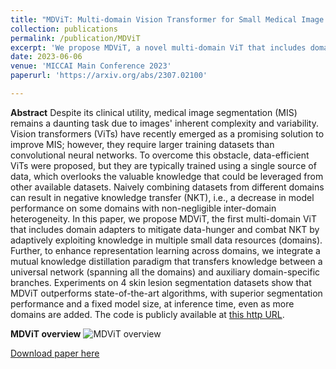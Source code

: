 ```yaml
---
title: "MDViT: Multi-domain Vision Transformer for Small Medical Image Segmentation Datasets"
collection: publications
permalink: /publication/MDViT
excerpt: 'We propose MDViT, a novel multi-domain ViT that includes domain adapters to mitigate data-hunger and combat negative knowledge transfer by adaptively exploiting knowledge in multiple small datasets.'
date: 2023-06-06
venue: 'MICCAI Main Conference 2023'
paperurl: 'https://arxiv.org/abs/2307.02100'

---
```

**Abstract**
Despite its clinical utility, medical image segmentation (MIS) remains a daunting task due to images' inherent complexity and variability. Vision transformers (ViTs) have recently emerged as a promising solution to improve MIS; however, they require larger training datasets than convolutional neural networks. To overcome this obstacle, data-efficient ViTs were proposed, but they are typically trained using a single source of data, which overlooks the valuable knowledge that could be leveraged from other available datasets. Naively combining datasets from different domains can result in negative knowledge transfer (NKT), i.e., a decrease in model performance on some domains with non-negligible inter-domain heterogeneity. In this paper, we propose MDViT, the first multi-domain ViT that includes domain adapters to mitigate data-hunger and combat NKT by adaptively exploiting knowledge in multiple small data resources (domains). Further, to enhance representation learning across domains, we integrate a mutual knowledge distillation paradigm that transfers knowledge between a universal network (spanning all the domains) and auxiliary domain-specific branches. Experiments on 4 skin lesion segmentation datasets show that MDViT outperforms state-of-the-art algorithms, with superior segmentation performance and a fixed model size, at inference time, even as more domains are added. The code is publicly available at [this http URL](https://github.com/siyi-wind/MDViT).

**MDViT overview**
![MDViT overview](http://nourhanb.github.io/images/MDViT_block.jpg)

[Download paper here](http://nourhanb.github.io/files/MDViT.pdf)
